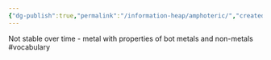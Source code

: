 ```yaml
---
{"dg-publish":true,"permalink":"/information-heap/amphoteric/","created":"2025-01-08T13:49:33.170-06:00"}
---
```


Not stable over time - metal with properties of bot metals and non-metals 
#vocabulary